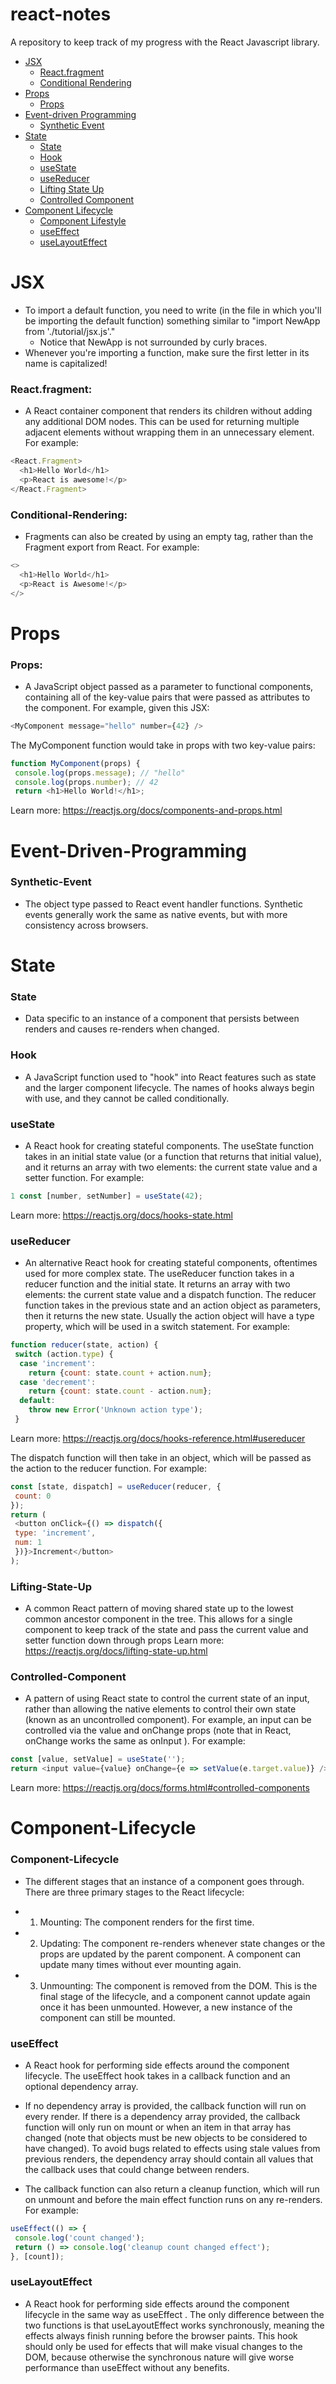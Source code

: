 # react-notes
A repository to keep track of my progress with the React Javascript library.  

* [JSX](#JSX)
  - [React.fragment](###React.fragment)
  - [Conditional Rendering](###Conditional-Rendering)
* [Props](#Props)
  - [Props](###Props)
* [Event-driven Programming](#Event-driven-Programming)
  - [Synthetic Event](###Synthetic-Event)
* [State](#state)
  - [State](###State)
  - [Hook](###Hook)
  - [useState](###useState)
  - [useReducer](###useReducer)
  - [Lifting State Up](###Lifting-State-Up)
  - [Controlled Component](###Controlled-Component)
* [Component Lifecycle](#Component-Lifecycle)
  - [Component Lifestyle](###Component-Lifecycle)
  - [useEffect](###useEffect)
  - [useLayoutEffect](###useLayoutEffect)


# JSX 
* To import a default function, you need to write (in the file in which you'll be importing the default function) something similar to "import NewApp from './tutorial/jsx.js'." 
  * Notice that NewApp is not surrounded by curly braces.  
* Whenever you're importing a function, make sure the first letter in its name is capitalized! 

### React.fragment:
* A React container component that renders its children without adding any additional DOM nodes.
This can be used for returning multiple adjacent elements without wrapping them in an unnecessary
element. For example:

```javascript
<React.Fragment>
  <h1>Hello World</h1>
  <p>React is awesome!</p>
</React.Fragment>
```

### Conditional-Rendering: 
* Fragments can also be created by using an empty tag, rather than the Fragment export from
React. For example:
```javascript
<>
  <h1>Hello World</h1>
  <p>React is Awesome!</p>
</>
```


# Props
### Props:
* A JavaScript object passed as a parameter to functional components, containing all of the key-value
pairs that were passed as attributes to the component. For example, given this JSX:
```javascript
<MyComponent message="hello" number={42} />
```

The MyComponent function would take in props with two key-value pairs:
```javascript
function MyComponent(props) {
 console.log(props.message); // "hello"
 console.log(props.number); // 42
 return <h1>Hello World!</h1>;
```

Learn more: https://reactjs.org/docs/components-and-props.html

# Event-Driven-Programming
### Synthetic-Event
* The object type passed to React event handler functions. Synthetic events generally work the same as native events, but with more consistency across browsers.

# State
### State
* Data specific to an instance of a component that persists between renders and causes re-renders when changed.

### Hook
* A JavaScript function used to "hook" into React features such as state and the larger component lifecycle. The
names of hooks always begin with use, and they cannot be called conditionally.

### useState
* A React hook for creating stateful components. The useState function takes in an initial state value (or a
function that returns that initial value), and it returns an array with two elements: the current state value and a
setter function. For example:
```javascript
1 const [number, setNumber] = useState(42);
```
Learn more: https://reactjs.org/docs/hooks-state.html

### useReducer
* An alternative React hook for creating stateful components, oftentimes used for more complex state. The
useReducer function takes in a reducer function and the initial state. It returns an array with two elements: the
current state value and a dispatch function. The reducer function takes in the previous state and an action object as parameters, then it returns the new state. Usually the action object will have a type property, which will be used in a switch statement. For example:
```javascript
function reducer(state, action) {
 switch (action.type) {
  case 'increment':
    return {count: state.count + action.num};
  case 'decrement':
    return {count: state.count - action.num};
  default:
    throw new Error('Unknown action type');
 }
 ```
 Learn more: https://reactjs.org/docs/hooks-reference.html#usereducer

The dispatch function will then take in an object, which will be passed as the action to the reducer function. For
example:
```javascript
const [state, dispatch] = useReducer(reducer, {
 count: 0
});
return (
 <button onClick={() => dispatch({
 type: 'increment',
 num: 1
 })}>Increment</button>
);
```

### Lifting-State-Up
* A common React pattern of moving shared state up to the lowest common ancestor component in the tree. This
allows for a single component to keep track of the state and pass the current value and setter function down
through props
Learn more: https://reactjs.org/docs/lifting-state-up.html

### Controlled-Component
* A pattern of using React state to control the current state of an input, rather than allowing the native elements to
control their own state (known as an uncontrolled component). For example, an input can be controlled via the
value and onChange props (note that in React, onChange works the same as onInput ). For example:
```javascript
const [value, setValue] = useState('');
return <input value={value} onChange={e => setValue(e.target.value)} />;
```
Learn more: https://reactjs.org/docs/forms.html#controlled-components

# Component-Lifecycle
### Component-Lifecycle
* The different stages that an instance of a component goes through. There are three primary stages
to the React lifecycle:
 - 1. Mounting: The component renders for the first time.
 - 2. Updating: The component re-renders whenever state changes or the props are updated by the parent component. A component can update many times without ever mounting again.
 - 3. Unmounting: The component is removed from the DOM. This is the final stage of the lifecycle, and a component cannot update again once it has been unmounted. However, a new instance of the component can still be mounted.

### useEffect
* A React hook for performing side effects around the component lifecycle. The useEffect hook takes in a callback function and an optional dependency array.

* If no dependency array is provided, the callback function will run on every render. If there is a dependency array provided, the callback function will only run on mount or when an item in that
array has changed (note that objects must be new objects to be considered to have changed). To avoid bugs related to effects using stale values from previous renders, the dependency array should
contain all values that the callback uses that could change between renders.

* The callback function can also return a cleanup function, which will run on unmount and before the main effect function runs on any re-renders. For example:

```javascript
useEffect(() => {
 console.log('count changed');
 return () => console.log('cleanup count changed effect');
}, [count]);
 ```

### useLayoutEffect
* A React hook for performing side effects around the component lifecycle in the same way as useEffect . The only difference between the two functions is that useLayoutEffect works synchronously, meaning the effects always finish running before the browser paints. This hook should only be used for effects that will make visual changes to the DOM, because otherwise the synchronous nature will give worse performance than useEffect without any benefits.